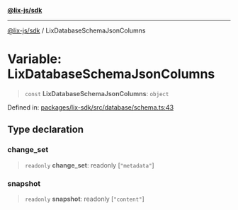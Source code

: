 [**@lix-js/sdk**](../README.md)

***

[@lix-js/sdk](../README.md) / LixDatabaseSchemaJsonColumns

# Variable: LixDatabaseSchemaJsonColumns

> `const` **LixDatabaseSchemaJsonColumns**: `object`

Defined in: [packages/lix-sdk/src/database/schema.ts:43](https://github.com/opral/monorepo/blob/f6145848c50035d05b8b3729072a23a67228ebc3/packages/lix-sdk/src/database/schema.ts#L43)

## Type declaration

### change\_set

> `readonly` **change\_set**: readonly \[`"metadata"`\]

### snapshot

> `readonly` **snapshot**: readonly \[`"content"`\]
